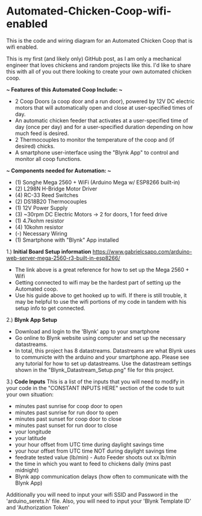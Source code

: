 # Automated-Chicken-Coop-wifi-enabled
This is the code and wiring diagram for an Automated Chicken Coop that is wifi enabled.

This is my first (and likely only) GitHub post, as I am only a mechanical engineer that loves
chickens and random projects like this. I'd like to share this with all of you out there looking
to create your own automated chicken coop.

**~ Features of this Automated Coop Include: ~**
- 2 Coop Doors (a coop door and a run door), powered by 12V DC electric motors that will 
  automatically open and close at user-specified times of day. 
- An automatic chicken feeder that activates at a user-specified time of day (once per day)
  and for a user-specified duration depending on how much feed is desired.
- 2 Thermocouples to monitor the temperature of the coop and (if desired) chicks. 
- A smartphone user-interface using the "Blynk App" to control and monitor all coop functions. 

**~ Components needed for Automation: ~**
- (1) Songhe Mega 2560 + WiFi (Arduino Mega w/ ESP8266 built-in)
- (2) L298N H-Bridge Motor Driver
- (4) RC-33 Reed Switches 
- (2) DS18B20 Thermocouples
- (1) 12V Power Supply
- (3) ~30rpm DC Electric Motors -> 2 for doors, 1 for feed drive
- (1) 4.7kohm resistor
- (4) 10kohm resistor
- (-) Necessary Wiring
- (1) Smartphone with "Blynk" App installed


1.) **Initial Board Setup information**
https://www.gabrielcsapo.com/arduino-web-server-mega-2560-r3-built-in-esp8266/
- The link above is a great reference for how to set up the Mega 2560 + Wifi
- Getting connected to wifi may be the hardest part of setting up the Automated coop. 
- Use his guide above to get hooked up to wifi. If there is still trouble, it may be helpful to
  use the wifi portions of my code in tandem with his setup info to get connected.
  
2.) **Blynk App Setup**
- Download and login to the 'Blynk' app to your smartphone
- Go online to Blynk website using computer and set up the necessary datastreams.
- In total, this project has 8 datastreams. Datastreams are what Blynk uses to 
  communicte with the arduino and your smartphone app. Please see any tutorial for how
  to set up datastreams. Use the datastream settings shown in the "Blynk_Datastream_Setup.png" file
  for this project.
  
3.) **Code Inputs**
This is a list of the inputs that you will need to modify in your code in the "CONSTANT INPUTS HERE" section of the code to suit your own situation:
- minutes past sunrise for coop door to open
- minutes past sunrise for run door to open
- minutes past sunset for coop door to close
- minutes past sunset for run door to close
- your longitude
- your latitude
- your hour offset from UTC time during daylight savings time
- your hour offset from UTC time NOT during daylight savings time
- feedrate tested value (lb/min) - Auto Feeder shoots out xx lb/min
- the time in which you want to feed to chickens daily (mins past midnight)
- Blynk app communication delays (how often to communicate with the Blynk App)

Additionally you will need to input your wifi SSID and Password in the 'arduino_serets.h' file.
Also, you will need to input your 'Blynk Template ID' and 'Authorization Token'






